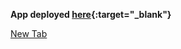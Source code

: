 

**App deployed [here](http://thewoops.pythonanywhere.com/){:target="_blank"}**

<a href="example.com" target="_blank">New Tab</a>


